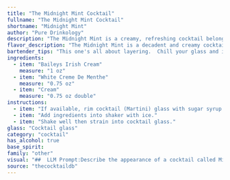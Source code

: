 ```yaml
---
title: "The Midnight Mint Cocktail"
fullname: "The Midnight Mint Cocktail"
shortname: "Midnight Mint"
author: "Pure Drinkology"
description: "The Midnight Mint is a creamy, refreshing cocktail belonging to the **liqueur-based** family. Its origins are likely recent, a modern twist on classic mint-flavored drinks, drawing inspiration from the smooth combination of Irish Cream and Creme de Menthe. "
flavor_description: "The Midnight Mint is a decadent and creamy cocktail. The Baileys Irish Cream provides a rich, sweet, and slightly boozy base. The White Creme de Menthe adds a refreshing, minty sweetness with a hint of cool mint. The cream rounds out the drink, adding a velvety texture and enhancing the overall sweetness. The combination creates a smooth and luxurious experience, perfect for a special occasion or a quiet night in. "
bartender_tips: "This one's all about layering.  Chill your glass and ingredients beforehand.  Pour the Baileys slowly down the side to form the bottom layer.  Carefully add the Creme de Menthe, letting it float on top.  Finish with a thin layer of cream.  A gentle swirl with a skewer adds a touch of elegance, but avoid overmixing! "
ingredients:
  - item: "Baileys Irish Cream"
    measure: "1 oz"
  - item: "White Creme De Menthe"
    measure: "0.75 oz"
  - item: "Cream"
    measure: "0.75 oz double"
instructions:
  - item: "If available, rim cocktail (Martini) glass with sugar syrup then dip into chocolate flakes or powder."
  - item: "Add ingredients into shaker with ice."
  - item: "Shake well then strain into cocktail glass."
glass: "Cocktail glass"
category: "cocktail"
has_alcohol: true
base_spirit:
family: "other"
visual: "##  LLM Prompt:Describe the appearance of a cocktail called Midnight Mint that is made with Baileys Irish Cream, White Creme De Menthe, and Cream. Consider the following:**Color:*** Is it a single color, or does it have layers?* Is it opaque or transparent?* What are the shades and hues present?**Texture:*** Is it smooth or layered?* Does it have any foam or bubbles? **Garnish:*** Is it garnished with anything?* If so, what is the garnish and how does it affect the appearance?**Glass:*** What kind of glass is it served in?* How does the glass shape affect the appearance?**Overall Impression:*** What kind of mood or feeling does the drink evoke visually? * Would you describe it as elegant, playful, refreshing, or something else?**Example:** The Midnight Mint is a rich, opaque cocktail with a layered effect. The bottom layer is a deep, dark green from the Creme de Menthe, transitioning into a smooth, creamy ivory from the Baileys and cream. The top layer is a delicate white foam. The cocktail is served in a tall, slender glass, garnished with a sprig of fresh mint. The overall impression is luxurious and decadent, with a touch of playful whimsy. "
source: "thecocktaildb"
---
```


